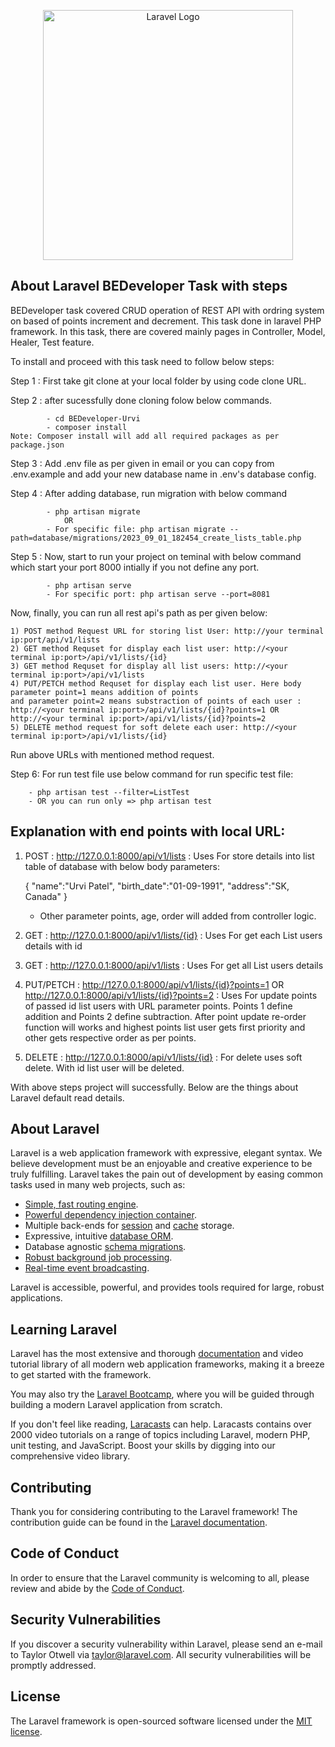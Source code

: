 <p align="center"><a href="https://laravel.com" target="_blank"><img src="https://raw.githubusercontent.com/laravel/art/master/logo-lockup/5%20SVG/2%20CMYK/1%20Full%20Color/laravel-logolockup-cmyk-red.svg" width="400" alt="Laravel Logo"></a></p>

## About Laravel BEDeveloper Task with steps

BEDeveloper task covered CRUD operation of REST API with ordring system on based of points increment and decrement. This task done in laravel PHP framework. In this task, there are covered mainly pages in Controller, Model, Healer, Test feature.

To install and proceed with this task need to follow below steps:

Step 1 : First take git clone at your local folder by using code clone URL.

Step 2 : after sucessfully done cloning folow below commands.

            - cd BEDeveloper-Urvi
            - composer install
    Note: Composer install will add all required packages as per package.json
    
Step 3 : Add .env file as per given in email or you can copy from .env.example and add your new database name in .env's database config.

Step 4 : After adding database, run migration with below command 

            - php artisan migrate
                OR
            - For specific file: php artisan migrate --path=database/migrations/2023_09_01_182454_create_lists_table.php
            
Step 5 : Now, start to run your project on teminal with below command which start your port 8000 intially if you not define any port.

            - php artisan serve
            - For specific port: php artisan serve --port=8081 
            
Now, finally, you can run all rest api's path as per given below:

    1) POST method Request URL for storing list User: http://your terminal ip:port/api/v1/lists
    2) GET method Requset for display each list user: http://<your terminal ip:port>/api/v1/lists/{id} 
    3) GET method Requset for display all list users: http://<your terminal ip:port>/api/v1/lists
    4) PUT/PETCH method Requset for display each list user. Here body parameter point=1 means addition of points 
    and parameter point=2 means substraction of points of each user : 
    http://<your terminal ip:port>/api/v1/lists/{id}?points=1 OR http://<your terminal ip:port>/api/v1/lists/{id}?points=2
    5) DELETE method request for soft delete each user: http://<your terminal ip:port>/api/v1/lists/{id}
Run above URLs with mentioned method request.

Step 6: For run test file use below command for run specific test file:

        - php artisan test --filter=ListTest
        - OR you can run only => php artisan test

## Explanation with end points with local URL:
	
1) POST : http://127.0.0.1:8000/api/v1/lists : Uses For store details into list table of database with below body parameters:
     
    {
        "name":"Urvi Patel",
        "birth_date":"01-09-1991",
        "address":"SK, Canada"
    }
    - Other parameter points, age, order will added from controller logic.

2) GET : http://127.0.0.1:8000/api/v1/lists/{id} : Uses For get each List users details with id

3) GET : http://127.0.0.1:8000/api/v1/lists : Uses For get all List users details 

4) PUT/PETCH : http://127.0.0.1:8000/api/v1/lists/{id}?points=1 OR http://127.0.0.1:8000/api/v1/lists/{id}?points=2 : Uses For update points of passed id list users with URL parameter points. Points 1 define addition and Points 2 define subtraction. After point update re-order function will works and highest points list user gets first priority and other gets respective order as per points.

5) DELETE : http://127.0.0.1:8000/api/v1/lists/{id} : For delete uses soft delete. With id list user will be deleted.

With above steps project will successfully. Below are the things about Laravel default read details. 
## About Laravel

Laravel is a web application framework with expressive, elegant syntax. We believe development must be an enjoyable and creative experience to be truly fulfilling. Laravel takes the pain out of development by easing common tasks used in many web projects, such as:

- [Simple, fast routing engine](https://laravel.com/docs/routing).
- [Powerful dependency injection container](https://laravel.com/docs/container).
- Multiple back-ends for [session](https://laravel.com/docs/session) and [cache](https://laravel.com/docs/cache) storage.
- Expressive, intuitive [database ORM](https://laravel.com/docs/eloquent).
- Database agnostic [schema migrations](https://laravel.com/docs/migrations).
- [Robust background job processing](https://laravel.com/docs/queues).
- [Real-time event broadcasting](https://laravel.com/docs/broadcasting).

Laravel is accessible, powerful, and provides tools required for large, robust applications.

## Learning Laravel

Laravel has the most extensive and thorough [documentation](https://laravel.com/docs) and video tutorial library of all modern web application frameworks, making it a breeze to get started with the framework. 

You may also try the [Laravel Bootcamp](https://bootcamp.laravel.com), where you will be guided through building a modern Laravel application from scratch.

If you don't feel like reading, [Laracasts](https://laracasts.com) can help. Laracasts contains over 2000 video tutorials on a range of topics including Laravel, modern PHP, unit testing, and JavaScript. Boost your skills by digging into our comprehensive video library.

## Contributing

Thank you for considering contributing to the Laravel framework! The contribution guide can be found in the [Laravel documentation](https://laravel.com/docs/contributions).

## Code of Conduct

In order to ensure that the Laravel community is welcoming to all, please review and abide by the [Code of Conduct](https://laravel.com/docs/contributions#code-of-conduct).

## Security Vulnerabilities

If you discover a security vulnerability within Laravel, please send an e-mail to Taylor Otwell via [taylor@laravel.com](mailto:taylor@laravel.com). All security vulnerabilities will be promptly addressed.

## License

The Laravel framework is open-sourced software licensed under the [MIT license](https://opensource.org/licenses/MIT).
